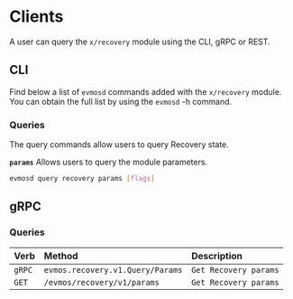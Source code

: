 <!--
order: 5
-->

# Clients

A user can query the `x/recovery` module using the CLI, gRPC or REST.

## CLI

Find below a list of `evmosd` commands added with the `x/recovery` module. You can obtain the full list by using the `evmosd` -h command.

### Queries

The query commands allow users to query Recovery state.

**`params`**
Allows users to query the module parameters.

```bash
evmosd query recovery params [flags]
```

## gRPC

### Queries

| Verb   |              Method              |           Description |
| :----- | :------------------------------- | :-------------------- |
| `gRPC` | `evmos.recovery.v1.Query/Params` | `Get Recovery params` |
| `GET`  |   `/evmos/recovery/v1/params`    | `Get Recovery params` |
